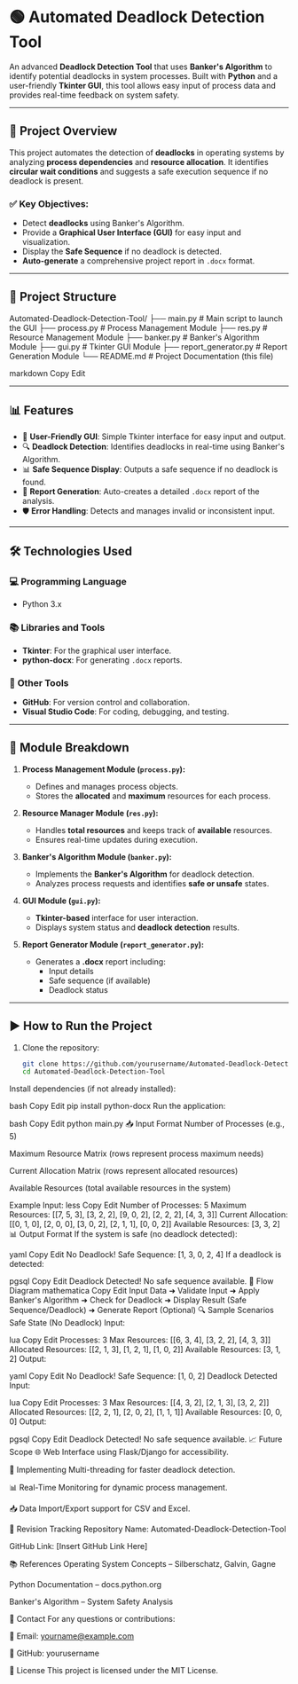 # 🟢 **Automated Deadlock Detection Tool**

An advanced **Deadlock Detection Tool** that uses **Banker's Algorithm** to identify potential deadlocks in system processes. Built with **Python** and a user-friendly **Tkinter GUI**, this tool allows easy input of process data and provides real-time feedback on system safety.

---

## 📌 **Project Overview**
This project automates the detection of **deadlocks** in operating systems by analyzing **process dependencies** and **resource allocation**. It identifies **circular wait conditions** and suggests a safe execution sequence if no deadlock is present.

### ✅ **Key Objectives:**
- Detect **deadlocks** using Banker's Algorithm.
- Provide a **Graphical User Interface (GUI)** for easy input and visualization.
- Display the **Safe Sequence** if no deadlock is detected.
- **Auto-generate** a comprehensive project report in `.docx` format.

---

## 📂 **Project Structure**
Automated-Deadlock-Detection-Tool/ ├── main.py # Main script to launch the GUI ├── process.py # Process Management Module ├── res.py # Resource Management Module ├── banker.py # Banker's Algorithm Module ├── gui.py # Tkinter GUI Module ├── report_generator.py # Report Generation Module └── README.md # Project Documentation (this file)

markdown
Copy
Edit

---

## 📊 **Features**
- 🎨 **User-Friendly GUI**: Simple Tkinter interface for easy input and output.
- 🔍 **Deadlock Detection**: Identifies deadlocks in real-time using Banker's Algorithm.
- 📊 **Safe Sequence Display**: Outputs a safe sequence if no deadlock is found.
- 📄 **Report Generation**: Auto-creates a detailed `.docx` report of the analysis.
- 🛡️ **Error Handling**: Detects and manages invalid or inconsistent input.

---

## 🛠️ **Technologies Used**

### 💻 **Programming Language**
- Python 3.x

### 📚 **Libraries and Tools**
- **Tkinter**: For the graphical user interface.
- **python-docx**: For generating `.docx` reports.

### 🔧 **Other Tools**
- **GitHub**: For version control and collaboration.
- **Visual Studio Code**: For coding, debugging, and testing.

---

## 📐 **Module Breakdown**

1. **Process Management Module (`process.py`):**
   - Defines and manages process objects.
   - Stores the **allocated** and **maximum** resources for each process.

2. **Resource Manager Module (`res.py`):**
   - Handles **total resources** and keeps track of **available** resources.
   - Ensures real-time updates during execution.

3. **Banker's Algorithm Module (`banker.py`):**
   - Implements the **Banker's Algorithm** for deadlock detection.
   - Analyzes process requests and identifies **safe or unsafe** states.

4. **GUI Module (`gui.py`):**
   - **Tkinter-based** interface for user interaction.
   - Displays system status and **deadlock detection** results.

5. **Report Generator Module (`report_generator.py`):**
   - Generates a **.docx** report including:
      - Input details
      - Safe sequence (if available)
      - Deadlock status

---

## ▶️ **How to Run the Project**

1. Clone the repository:
   ```bash
   git clone https://github.com/yourusername/Automated-Deadlock-Detection-Tool.git
   cd Automated-Deadlock-Detection-Tool
Install dependencies (if not already installed):

bash
Copy
Edit
pip install python-docx
Run the application:

bash
Copy
Edit
python main.py
📥 Input Format
Number of Processes (e.g., 5)

Maximum Resource Matrix (rows represent process maximum needs)

Current Allocation Matrix (rows represent allocated resources)

Available Resources (total available resources in the system)

Example Input:
less
Copy
Edit
Number of Processes: 5
Maximum Resources: [[7, 5, 3], [3, 2, 2], [9, 0, 2], [2, 2, 2], [4, 3, 3]]
Current Allocation: [[0, 1, 0], [2, 0, 0], [3, 0, 2], [2, 1, 1], [0, 0, 2]]
Available Resources: [3, 3, 2]
📊 Output Format
If the system is safe (no deadlock detected):

yaml
Copy
Edit
No Deadlock! Safe Sequence: [1, 3, 0, 2, 4]
If a deadlock is detected:

pgsql
Copy
Edit
Deadlock Detected! No safe sequence available.
📜 Flow Diagram
mathematica
Copy
Edit
Input Data ➜ Validate Input ➜ Apply Banker's Algorithm ➜
Check for Deadlock ➜ Display Result (Safe Sequence/Deadlock) ➜
Generate Report (Optional)
🔍 Sample Scenarios
Safe State (No Deadlock)
Input:

lua
Copy
Edit
Processes: 3
Max Resources: [[6, 3, 4], [3, 2, 2], [4, 3, 3]]
Allocated Resources: [[2, 1, 3], [1, 2, 1], [1, 0, 2]]
Available Resources: [3, 1, 2]
Output:

yaml
Copy
Edit
No Deadlock! Safe Sequence: [1, 0, 2]
Deadlock Detected
Input:

lua
Copy
Edit
Processes: 3
Max Resources: [[4, 3, 2], [2, 1, 3], [3, 2, 2]]
Allocated Resources: [[2, 2, 1], [2, 0, 2], [1, 1, 1]]
Available Resources: [0, 0, 0]
Output:

pgsql
Copy
Edit
Deadlock Detected! No safe sequence available.
📈 Future Scope
🌐 Web Interface using Flask/Django for accessibility.

🔀 Implementing Multi-threading for faster deadlock detection.

📊 Real-Time Monitoring for dynamic process management.

📥 Data Import/Export support for CSV and Excel.

📖 Revision Tracking
Repository Name: Automated-Deadlock-Detection-Tool

GitHub Link: [Insert GitHub Link Here]

📚 References
Operating System Concepts – Silberschatz, Galvin, Gagne

Python Documentation – docs.python.org

Banker's Algorithm – System Safety Analysis

📧 Contact
For any questions or contributions:

📧 Email: yourname@example.com

🔗 GitHub: yourusername

📜 License
This project is licensed under the MIT License.


